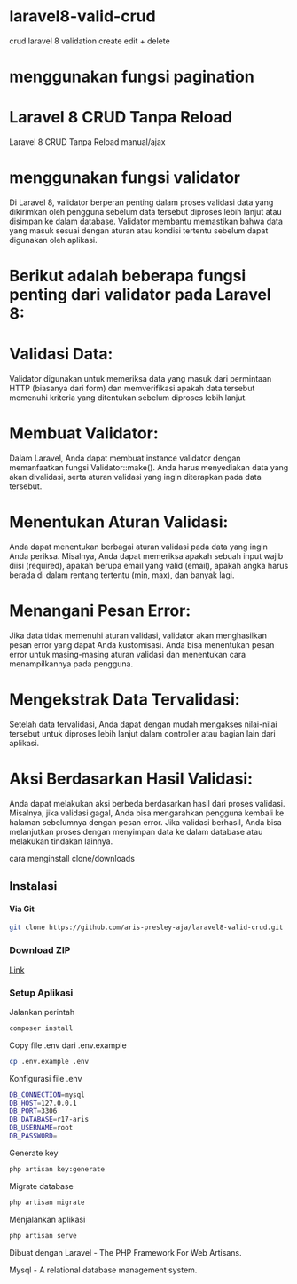 # laravel8-valid-crud
crud laravel 8 validation create edit + delete

# menggunakan fungsi pagination


# Laravel 8 CRUD Tanpa Reload 
Laravel 8 CRUD Tanpa Reload manual/ajax

# menggunakan fungsi validator
Di Laravel 8, validator berperan penting dalam proses validasi data yang dikirimkan oleh pengguna sebelum data tersebut diproses lebih lanjut atau disimpan ke dalam database. Validator membantu memastikan bahwa data yang masuk sesuai dengan aturan atau kondisi tertentu sebelum dapat digunakan oleh aplikasi.

# Berikut adalah beberapa fungsi penting dari validator pada Laravel 8:

# Validasi Data:
Validator digunakan untuk memeriksa data yang masuk dari permintaan HTTP (biasanya dari form) dan memverifikasi apakah data tersebut memenuhi kriteria yang ditentukan sebelum diproses lebih lanjut.

# Membuat Validator:
Dalam Laravel, Anda dapat membuat instance validator dengan memanfaatkan fungsi Validator::make(). Anda harus menyediakan data yang akan divalidasi, serta aturan validasi yang ingin diterapkan pada data tersebut.

# Menentukan Aturan Validasi:
Anda dapat menentukan berbagai aturan validasi pada data yang ingin Anda periksa. Misalnya, Anda dapat memeriksa apakah sebuah input wajib diisi (required), apakah berupa email yang valid (email), apakah angka harus berada di dalam rentang tertentu (min, max), dan banyak lagi.

# Menangani Pesan Error:
Jika data tidak memenuhi aturan validasi, validator akan menghasilkan pesan error yang dapat Anda kustomisasi. Anda bisa menentukan pesan error untuk masing-masing aturan validasi dan menentukan cara menampilkannya pada pengguna.

# Mengekstrak Data Tervalidasi:
Setelah data tervalidasi, Anda dapat dengan mudah mengakses nilai-nilai tersebut untuk diproses lebih lanjut dalam controller atau bagian lain dari aplikasi.

# Aksi Berdasarkan Hasil Validasi:
Anda dapat melakukan aksi berbeda berdasarkan hasil dari proses validasi. Misalnya, jika validasi gagal, Anda bisa mengarahkan pengguna kembali ke halaman sebelumnya dengan pesan error. Jika validasi berhasil, Anda bisa melanjutkan proses dengan menyimpan data ke dalam database atau melakukan tindakan lainnya.

cara menginstall clone/downloads
## Instalasi
#### Via Git
```bash
git clone https://github.com/aris-presley-aja/laravel8-valid-crud.git
```

### Download ZIP
[Link](https://github.com/aris-presley-aja/laravel8-valid-crud/archive/refs/heads/main.zip)

### Setup Aplikasi
Jalankan perintah 
```bash
composer install
```
Copy file .env dari .env.example
```bash
cp .env.example .env
```
Konfigurasi file .env
```bash
DB_CONNECTION=mysql
DB_HOST=127.0.0.1
DB_PORT=3306
DB_DATABASE=r17-aris
DB_USERNAME=root
DB_PASSWORD=
```
Generate key
```bash
php artisan key:generate
```
Migrate database
```bash
php artisan migrate
```
Menjalankan aplikasi
```bash
php artisan serve
```


Dibuat dengan
Laravel - The PHP Framework For Web Artisans.

Mysql - A relational database management system.